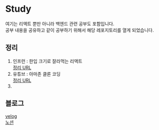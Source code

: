 # Study
여기는 리액트 뿐만 아니라 백엔드 관련 공부도 포함입니다. <br/>
공부 내용을 공유하고 같이 공부하기 위해서 해당 레포지토리를 열게 되었습니다.

## 정리
1. 인프런 : 한입 크기로 잘라먹는 리액트 <br/>
   [정리 URL](https://plaid-argument-614.notion.site/21b94221b0fe42b0a92d04e2c35981bf?pvs=4)
2. 유튜브 : 아마존 클론 코딩 <br/>
  [정리 URL](https://github.com/YuYoHan/memo/tree/main/zero)
3. 
   
## 블로그
[velog](https://velog.io/@zxzz45/series/%EB%A6%AC%EC%95%A1%ED%8A%B8) <br/>
[노션](https://www.notion.so/3f1fb67b4f1e420f9f678f726f89edb2)
 

